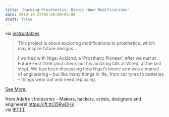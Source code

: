 ```yaml
---
title: 'Hacking Prosthetics: Bionic Hand Modifications'
date: 2019-10-22T05:08:00+01:00
draft: false
---
```


via [instructables](https://www.instructables.com/id/Hacking-Prosthetics-Bionic-Hand-Modifications/)

> This project is about exploring modifications to prosthetics, which may inspire future designs…
> 
> I worked with Nigel Ackland, a ‘Prosthetic Pioneer’, after we met at Future Fest 2016 (and check out his amazing talk at Wired, at the last step). We had been discussing how Nigel’s bionic arm was a marvel of engineering – but like many things in life, from car tyres to batteries – things wear out and need replacing.

[See More.](https://www.instructables.com/id/Hacking-Prosthetics-Bionic-Hand-Modifications/)

  
  
from Adafruit Industries – Makers, hackers, artists, designers and engineers! https://ift.tt/35RwDHk  
via [IFTTT](https://ifttt.com/?ref=da&site=blogger)